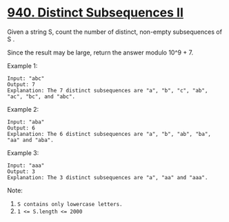 # [940. Distinct Subsequences II](https://leetcode-cn.com/problems/distinct-subsequences-ii/)

Given a string S, count the number of distinct, non-empty subsequences of S .

Since the result may be large, return the answer modulo 10^9 + 7.

Example 1:

```text
Input: "abc"
Output: 7
Explanation: The 7 distinct subsequences are "a", "b", "c", "ab", "ac", "bc", and "abc".
```

Example 2:

```text
Input: "aba"
Output: 6
Explanation: The 6 distinct subsequences are "a", "b", "ab", "ba", "aa" and "aba".
```

Example 3:

```text
Input: "aaa"
Output: 3
Explanation: The 3 distinct subsequences are "a", "aa" and "aaa".
```

Note:

1. `S contains only lowercase letters.`
1. `1 <= S.length <= 2000`
